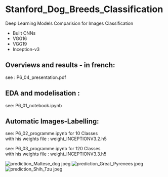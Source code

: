 # Stanford_Dog_Breeds_Classification
Deep Learning Models Comparision for Images Classification
- Built CNNs
- VGG16
- VGG19
- Inception-v3


## Overviews and results - in french:
see : P6_04_presentation.pdf 

## EDA and modelisation :
see: P6_01_notebook.ipynb




## Automatic Images-Labelling:
see: P6_02_programme.ipynb for 10  Classes\
with his weights file : weight_INCEPTIONV3.2.h5

see: P6_03_programme.ipynb for 120  Classes\
with his weights file : weight_INCEPTIONV3.3.h5


![prediction_Maltese_dog jpeg](https://user-images.githubusercontent.com/46371678/140167907-833fb858-2992-4ed3-8361-217437887157.png)
![prediction_Great_Pyrenees jpeg](https://user-images.githubusercontent.com/46371678/140168120-0de66f6f-9746-4161-82b5-fb0f8eefc86a.png)
![prediction_Shih_Tzu jpeg](https://user-images.githubusercontent.com/46371678/140168206-3196f95a-1b2b-49b9-993a-43d14eb2dbc8.png)
